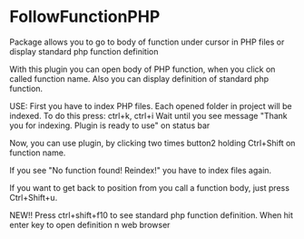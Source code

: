 FollowFunctionPHP
=================

Package allows you to go to body of function under cursor in PHP files or display standard php function definition

With this plugin you can open body of PHP function, when you click on called function name.
Also you can display definition of standard php function.

USE: First you have to index PHP files. Each opened folder in project will be indexed. To do this press: ctrl+k, ctrl+i Wait until you see message "Thank you for indexing. Plugin is ready to use" on status bar

Now, you can use plugin, by clicking two times button2 holding Ctrl+Shift on function name.

If you see "No function found! Reindex!" you have to index files again.

If you want to get back to position from you call a function body, just press Ctrl+Shift+u.

NEW!!
Press ctrl+shift+f10 to see standard php function definition. When hit enter key to open definition n web browser